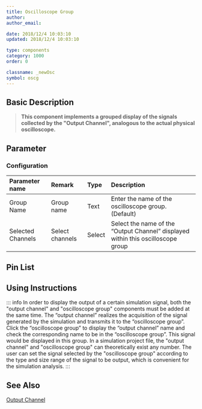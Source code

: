 ```yaml
---
title: Oscilloscope Group
author: 
author_email:

date: 2018/12/4 10:03:10
updated: 2018/12/4 10:03:10

type: components
category: 1000
order: 0

classname: _newOsc
symbol: oscg
---
```

## Basic Description


> **This component implements a grouped display of the signals collected by the "Output Channel", analogous to the actual physical oscilloscope.**

## Parameter
### Configuration
| Parameter name | Remark | Type | Description |
| :--- | :--- | :--- | :--- |
| Group Name | Group name | Text | Enter the name of the oscilloscope group. (Default) |
| Selected Channels | Select channels | Select | Select the name of the “Output Channel” displayed within this oscilloscope group |

## Pin List


## Using Instructions

::: info
In order to display the output of a certain simulation signal, both the "output channel" and "oscilloscope group" components must be added at the same time. The “output channel” realizes the acquisition of the signal generated by the simulation and transmits it to the “oscilloscope group”. Click the “oscilloscope group” to display the “output channel” name and check the corresponding name to be in the “oscilloscope group”. This signal would be displayed in this group. In a simulation project file, the "output channel" and "oscilloscope group" can theoretically exist any number. The user can set the signal selected by the "oscilloscope group" according to the type and size range of the signal to be output, which is convenient for the simulation analysis.
:::

## See Also

[Output Channel](comp_newChannel.md)
